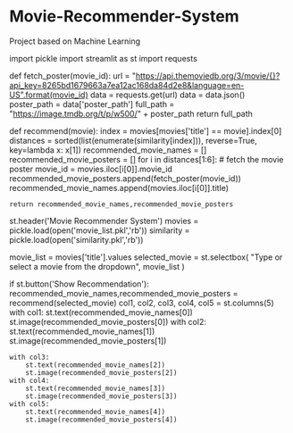# Movie-Recommender-System
Project based on Machine Learning

import pickle
import streamlit as st
import requests

def fetch_poster(movie_id):
    url = "https://api.themoviedb.org/3/movie/{}?api_key=8265bd1679663a7ea12ac168da84d2e8&language=en-US".format(movie_id)
    data = requests.get(url)
    data = data.json()
    poster_path = data['poster_path']
    full_path = "https://image.tmdb.org/t/p/w500/" + poster_path
    return full_path

def recommend(movie):
    index = movies[movies['title'] == movie].index[0]
    distances = sorted(list(enumerate(similarity[index])), reverse=True, key=lambda x: x[1])
    recommended_movie_names = []
    recommended_movie_posters = []
    for i in distances[1:6]:
        # fetch the movie poster
        movie_id = movies.iloc[i[0]].movie_id
        recommended_movie_posters.append(fetch_poster(movie_id))
        recommended_movie_names.append(movies.iloc[i[0]].title)

    return recommended_movie_names,recommended_movie_posters


st.header('Movie Recommender System')
movies = pickle.load(open('movie_list.pkl','rb'))
similarity = pickle.load(open('similarity.pkl','rb'))

movie_list = movies['title'].values
selected_movie = st.selectbox(
    "Type or select a movie from the dropdown",
    movie_list
)

if st.button('Show Recommendation'):
    recommended_movie_names,recommended_movie_posters = recommend(selected_movie)
    col1, col2, col3, col4, col5 = st.columns(5)
    with col1:
        st.text(recommended_movie_names[0])
        st.image(recommended_movie_posters[0])
    with col2:
        st.text(recommended_movie_names[1])
        st.image(recommended_movie_posters[1])

    with col3:
        st.text(recommended_movie_names[2])
        st.image(recommended_movie_posters[2])
    with col4:
        st.text(recommended_movie_names[3])
        st.image(recommended_movie_posters[3])
    with col5:
        st.text(recommended_movie_names[4])
        st.image(recommended_movie_posters[4])
